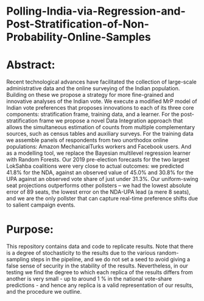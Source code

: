 # Polling-India-via-Regression-and-Post-Stratification-of-Non-Probability-Online-Samples

# Abstract:
Recent  technological  advances  have  facilitated  the  collection  of  large-scale  administrative data and the online surveying of the Indian population.  Building on these we propose a strategy for more fine-grained and innovative analyses of the Indian vote.  We execute a modified MrP model of Indian vote preferences that proposes innovations to each of its three core components: stratification frame, training data, and a learner.  For the post-stratification frame we propose a novel Data Integration approach that allows the simultaneous estimation of counts from multiple complementary sources, such as census tables and auxiliary surveys.  For the training data we assemble panels of respondents from two unorthodox online populations:  Amazon MechanicalTurks workers and Facebook users.  And as a modelling tool, we replace the Bayesian multilevel regression learner with Random Forests.  Our 2019 pre-election forecasts for the two largest LokSahba coalitions were very close to actual outcomes:  we predicted 41.8% for the NDA, against an observed value of 45.0% and 30.8% for the UPA against an observed vote share of just under 31.3%.   Our  uniform-swing  seat  projections  outperforms  other  pollsters  –  we  had  the  lowest absolute error of 89 seats, the lowest error on the NDA-UPA lead (a mere 8 seats), and we are the only pollster that can capture real-time preference shifts due to salient campaign events.

# Purpose: 
This repository contains data and code to replicate results. Note that there is a degree of stochasticity to the results due to the various random-sampling steps in the pipeline, and we do not set a seed to avoid giving a false sense of security in the stability of the results. Nevertheless, in our testing we find the degree to which each replica of the results differs from another is very small - up to around 1 % in the national vote-share predictions - and hence any replica is a valid representation of our results, and the procedure we outline. 
